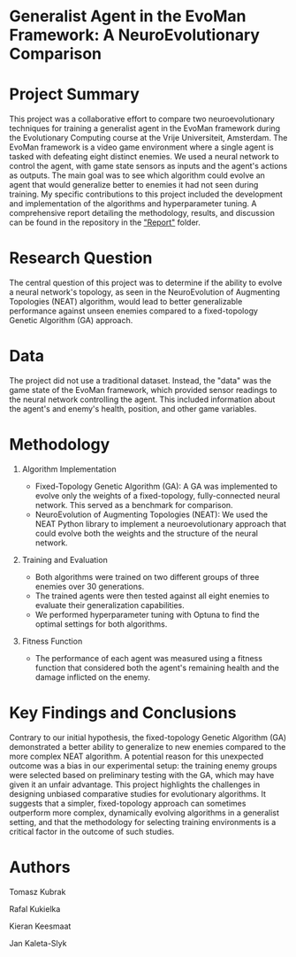 # Generalist Agent in the EvoMan Framework: A NeuroEvolutionary Comparison
# Project Summary
This project was a collaborative effort to compare two neuroevolutionary techniques for training a generalist agent in the EvoMan framework during the Evolutionary Computing course at the Vrije Universiteit, Amsterdam. The EvoMan framework is a video game environment where a single agent is tasked with defeating eight distinct enemies. We used a neural network to control the agent, with game state sensors as inputs and the agent's actions as outputs. 
The main goal was to see which algorithm could evolve an agent that would generalize better to enemies it had not seen during training.
My specific contributions to this project included the development and implementation of the algorithms and hyperparameter tuning.
A comprehensive report detailing the methodology, results, and discussion can be found in the repository in the ["Report"](/Report) folder.

# Research Question
The central question of this project was to determine if the ability to evolve a neural network's topology, as seen in the NeuroEvolution of Augmenting Topologies (NEAT) algorithm, would lead to better generalizable performance against unseen enemies compared to a fixed-topology Genetic Algorithm (GA) approach.

# Data
The project did not use a traditional dataset. Instead, the "data" was the game state of the EvoMan framework, which provided sensor readings to the neural network controlling the agent. This included information about the agent's and enemy's health, position, and other game variables.

# Methodology
1. Algorithm Implementation
   - Fixed-Topology Genetic Algorithm (GA): A GA was implemented to evolve only the weights of a fixed-topology, fully-connected neural network. This served as a benchmark for comparison.
   - NeuroEvolution of Augmenting Topologies (NEAT): We used the NEAT Python library to implement a neuroevolutionary approach that could evolve both the weights and the structure of the neural network.

2. Training and Evaluation
   - Both algorithms were trained on two different groups of three enemies over 30 generations.
   - The trained agents were then tested against all eight enemies to evaluate their generalization capabilities.
   - We performed hyperparameter tuning with Optuna to find the optimal settings for both algorithms.

3. Fitness Function
   - The performance of each agent was measured using a fitness function that considered both the agent's remaining health and the damage inflicted on the enemy.

# Key Findings and Conclusions
Contrary to our initial hypothesis, the fixed-topology Genetic Algorithm (GA) demonstrated a better ability to generalize to new enemies compared to the more complex NEAT algorithm. A potential reason for this unexpected outcome was a bias in our experimental setup: the training enemy groups were selected based on preliminary testing with the GA, which may have given it an unfair advantage.
This project highlights the challenges in designing unbiased comparative studies for evolutionary algorithms. It suggests that a simpler, fixed-topology approach can sometimes outperform more complex, dynamically evolving algorithms in a generalist setting, and that the methodology for selecting training environments is a critical factor in the outcome of such studies.

# Authors
Tomasz Kubrak

Rafal Kukielka

Kieran Keesmaat

Jan Kaleta-Slyk
